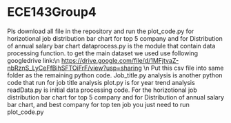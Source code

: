 # ECE143Group4
Pls download all file in the repository
and run the plot_code.py for horizotional job distribution bar chart for top 5 company
and for Distribution of annual salary bar chart
dataprocess.py is the module that contain data processing function.
to get the main dataset we used  use following googledrive link:\n
https://drive.google.com/file/d/1MFjtvaZ-nbRznS_LyCeFfBihSFTOiFrF/view?usp=sharing
\n
Put this csv file into same folder as the remaining python code.
Job_title.py analysis is another python code that run for job title analysis
plot.py is for year trend analysis
readData.py is initial data processing code.
For the horizotional job distribution bar chart for top 5 company 
and for Distribution of annual salary bar chart, and best company for top ten job
you just need to run  plot_code.py
